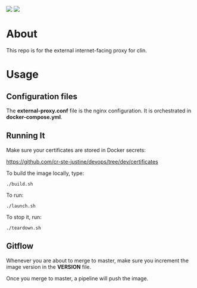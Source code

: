 ![](https://github.com/cr-ste-justine/clin-external-proxy/workflows/Build/badge.svg)
![](https://github.com/cr-ste-justine/clin-external-proxy/workflows/Publish/badge.svg)


# About

This repo is for the external internet-facing proxy for clin.

# Usage

## Configuration files

The **external-proxy.conf** file is the nginx configuration. It is orchestrated in **docker-compose.yml**.

## Running It

Make sure your certificates are stored in Docker secrets:

https://github.com/cr-ste-justine/devops/tree/dev/certificates

To build the image locally, type:

```
./build.sh
```

To run:

```
./launch.sh
```

To stop it, run:

```
./teardown.sh
```

## Gitflow

Whenever you are about to merge to master, make sure you increment the image version in the **VERSION** file.

Once you merge to master, a pipeline will push the image.